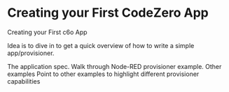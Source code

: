 # Creating your First CodeZero App

Creating your First c6o App

Idea is to dive in to get a quick overview of how to write a simple app/provisioner.
	
The application spec.
	Walk through Node-RED provisioner example.
Other examples
Point to other examples to highlight different provisioner capabilities

